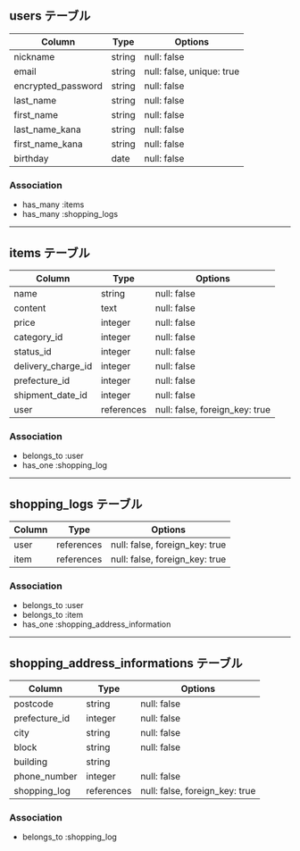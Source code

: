 ## users テーブル
| Column                    | Type   | Options                   |
| ------------------------- | ------ | ------------------------- |
| nickname                  | string | null: false               |
| email                     | string | null: false, unique: true |
| encrypted_password        | string | null: false               |
| last_name                 | string | null: false               |
| first_name                | string | null: false               |
| last_name_kana            | string | null: false               |
| first_name_kana           | string | null: false               |
| birthday                  | date   | null: false               |


### Association
- has_many :items
- has_many :shopping_logs



--------------------------------------------------------------------------------------



## items テーブル
| Column                    | Type       | Options                         |
| ------------------------- | ---------- | ------------------------------- |
| name                      | string     | null: false                     |
| content                   | text       | null: false                     |
| price                     | integer    | null: false                     |
| category_id               | integer    | null: false                     |
| status_id                 | integer    | null: false                     |
| delivery_charge_id        | integer    | null: false                     |
| prefecture_id             | integer    | null: false                     |
| shipment_date_id          | integer    | null: false                     |
| user                      | references | null: false, foreign_key: true  |


### Association
- belongs_to :user
- has_one :shopping_log



--------------------------------------------------------------------------------------



## shopping_logs テーブル
| Column                    | Type       | Options                         |
| ------------------------- | ---------- | ------------------------------- |
| user                      | references | null: false, foreign_key: true  |
| item                      | references | null: false, foreign_key: true  |


### Association
- belongs_to :user
- belongs_to :item
- has_one :shopping_address_information




-----------------------------------------------------------------------------------




## shopping_address_informations テーブル
| Column                    | Type        | Options                         |
| ------------------------- | ----------- | ------------------------------- |
| postcode                  | string      | null: false                     |
| prefecture_id             | integer     | null: false                     |
| city                      | string      | null: false                     |
| block                     | string      | null: false                     |
| building                  | string      |                                 |
| phone_number              | integer     | null: false                     |
| shopping_log              | references  | null: false, foreign_key: true  |


### Association
- belongs_to :shopping_log
